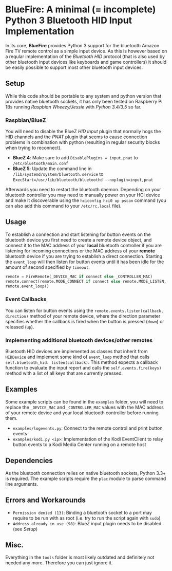 # BlueFire: A minimal (= incomplete) Python 3 Bluetooth HID Input Implementation
In its core, __BlueFire__ provides Python 3 support for the bluetooth Amazon Fire
TV remote control as a simple input device. As this is however based on a reqular
implementation of the _Bluetooth HID_ protocol (that is also used by other
bluetooth input devices like keyboards and game controllers) it should be easily
possible to support most other bluetooth input devices.

## Setup
While this code should be portable to any system and python version that provides
native bluetooth sockets, it has only been tested on Raspberry PI 1Bs running
_Raspbian Wheezy/Jessie_ with _Python 3.4/3.5_ so far.

### Raspbian/BlueZ
You will need to disable the BlueZ _HID Input_ plugin that normally hogs the HID
channels and the _PNAT_ plugin that seems to cause connection problems in
combination with python (resulting in regular security blocks when trying to
reconnect).
* __BlueZ 4__: Make sure to add `DisablePlugins = input,pnat` to
  `/etc/bluetooth/main.conf`
* __BlueZ 5__: Update the command line in `/lib/systemd/system/bluetooth.service`
  to `ExecStart=/usr/lib/bluetooth/bluetoothd --noplugin=input,pnat`

Afterwards you need to restart the bluetooth daemon. Depending on your bluetooth
controller you may need to manually power on your HCI device and make it
discoverable using the `hciconfig hci0 up pscan` command (you can also add this
command to your `/etc/rc.local` file).

## Usage
To establish a connection and start listening for button events on the bluetooth
device you first need to create a remote device object, and connect it to the
MAC address of your __local__ bluetooth controller if you are listening for
incoming connections or the MAC address of your __remote__ bluetooth device if
you are trying to establish a direct connection. Starting the `event_loop` will
then listen for button events until it has been idle for the amount of second
specified by `timeout`.
```python
remote = FireRemote(_DEVICE_MAC if connect else _CONTROLLER_MAC)
remote.connect(remote.MODE_CONNECT if connect else remote.MODE_LISTEN, timeout)
remote.event_loop()
```

### Event Callbacks
You can listen for button events using the `remote.events.listen(callback,
direction)` method of your remote device, where the direction parameter
specifies whether the callback is fired when the button is pressed (`down`) or
released (`up`).

### Implementing additional bluetooth devices/other remotes
Bluetooth HID devices are implemented as classes that inherit from `HIDDevice`
and implement some kind of `event_loop` method that calls `self.bluetooth_hid.
listen(callback)`. This method expects a callback function to evaluate the input
report and calls the `self.events.fire(keys)` method with a list of all keys
that are currently pressed.

## Examples
Some example scripts can be found in the `examples` folder, you will need to
replace the `_DEVICE_MAC` and `_CONTROLLER_MAC` values with the MAC address of
your remote device and your local bluetooth controller before running them.
* `examples/logevents.py`: Connect to the remote control and print button events
* `examples/kodi.py <ip>`: Implementation of the Kodi EventClient to relay button
  events to a Kodi Media Center running on a remote host

## Dependencies
As the bluetooth connection relies on native bluetooth sockets, Python 3.3+ is
required.
The example scripts require the `plac` module to parse command line arguments.

## Errors and Workarounds
* `Permission denied (13)`: Binding a bluetooth socket to a port may require to
  be run with as root (i.e. try to run the script again with `sudo`)
* `Address already in use (98)`: BlueZ input plugin needs to be disabled
  (see _Setup_)

## Misc.
Everything in the `tools` folder is most likely outdated and definitely not
needed any more. Therefore you can just ignore it.
